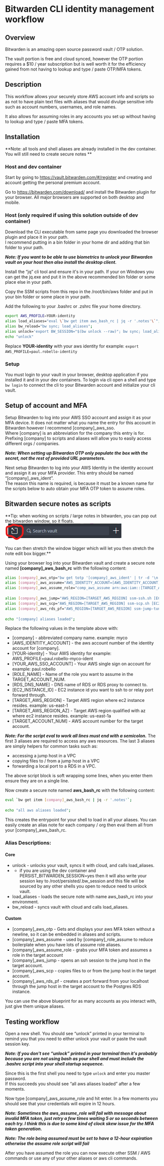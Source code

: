 # Bitwarden CLI identity management workflow

## Overview

Bitwarden is an amazing open source password vault / OTP solution.

The vault portion is free and cloud synced, however the OTP portion requires a $10 / year subscription but is well worth 
it for the efficiency gained from not having to lookup and type / paste OTP/MFA tokens.

## Description

This workflow allows your securely store AWS account info and scripts so as not to have plain text files with aliases 
that would divulge sensitive info such as account numbers, usernames, and role names.

It also allows for assuming roles in any accounts you set up without having to lookup and type / paste MFA tokens.

## Installation
**Note: all tools and shell aliases are already installed in the dev container. You will still need to create secure notes **

### Host and dev container
Start by going to https://vault.bitwarden.com/#/register  and creating and account getting the personal premium account.

Go to https://bitwarden.com/download/ and install the Bitwarden plugin for your browser. 
All major browsers are supported on both desktop and mobile.  

### Host (only required if using this solution outside of dev container)
Download the CLI executable from same page you downloaded the browser plugin and place it in your path.  
I recommend putting in a bin folder in your home dir and adding that bin folder to your path.

**_Note: If you want to be able to use biometrics to unlock your Bitwarden vault on your host then also install the desktop client._**

Install the “jq” cli tool and ensure it's in your path. 
If your on Windows you can get the jq.exe and put it in the above recommended bin folder or some place else in your path.

Copy the SSM scripts from this repo in the /root/bin/aws folder and put in your bin folder or some place in your path.

Add the following to your .bashrc or .zshrc file your home directory.  
```bash
export AWS_PROFILE=YOUR-identity
alias load_aliases="eval \`bw get item aws_bash_rc | jq -r '.notes'\`";
alias bw_reload="bw sync; load_aliases";
alias unlock='export BW_SESSION="$(bw unlock --raw)"; bw sync; load_aliases; echo "export BW_SESSION=$BW_SESSION;load_aliases"'
echo "unlock"
```
Replace **YOUR-identity** with your aws identity for example: `export AWS_PROFILE=paul.robello-identity`


### Setup
You must login to your vault in your browser, desktop application if you installed it and in your dev containers.
To login via cli open a shell and type `bw login` to connect the cli to your Bitwarden account and initialize your cli vault.


## Setup of account and MFA

Setup Bitwarden to log into your AWS SSO account and assign it as your MFA device. 
It does not matter what you name the entry for this account in Bitwarden however I recommend [company]_aws_sso.  
Where [company] is an abbreviation for the company this entry is for. Prefixing [company] to scripts and aliases will
allow you to easily access different orgs / companies.


**_Note: When setting up Bitwarden OTP only populate the box with the secret, not the rest of provided URL parameters._**

Next setup Bitwarden to log into your AWS Identity in the identity account and assign it as your MFA provider. 
This entry should be named “[company]_aws_ident”.  
The reason this name is required, is because it must be a known name for the scripts below to auto obtain your MFA OTP 
token to assume roles.

## Bitwarden secure notes as scripts

**Tip: when working on scripts / large notes in bitwarden, you can pop out the bitwarden window, so it floats.
![pop_out](./images/pop-out.png "pop out")

You can then stretch the window bigger which will let you then stretch the note edit box bigger.**

Using your browser log into your Bitwarden vault and create a secure note named **[company]_aws_bash_rc** with the following content:
```bash
alias [company]_aws_otp="bw get totp '[company]_aws_ident' | tr -d '\n'";
alias [company]_aws_assume="AWS_IDENTITY_ACCOUNT=[AWS_IDENTITY_ACCOUNT] source assume-role.sh [YOUR_AWS_SSO_ACCOUNT] [YOUR-identity]";
alias [company]_aws_assume_role="comp_aws_assume arn:aws:iam::[TARGET_ACCOUNT_NUM]:role/[ROLE_NAME] \`comp_aws_otp\`";  

alias [company]_aws_jump="AWS_REGION=[TARGET_AWS_REGION] ssm-ssh.sh [EC2_INSTANCE_ID]";  
alias [company]_aws_scp="AWS_REGION=[TARGET_AWS_REGION] ssm-scp.sh [EC2_INSTANCE_ID] [TARGET_AWS_REGION_AZ]";  
alias [company]_aws_rds_pf="AWS_REGION=[TARGET_AWS_REGION] ssm-jump-tunnel.sh [EC2_INSTANCE_ID] [TARGET_AWS_REGION_AZ] 5432 [RDS_DNS_NAME] 5432";

echo "[company] aliases loaded";
```
Replace the following values in the template above with:
* [company] - abbreviated company name. example: myco
* [AWS_IDENTITY_ACCOUNT] - the aws account number of the identity account for [company].
* [YOUR-identity] - Your AWS identity for example: AWS_PROFILE=paul.robello-myco-ident
* [YOUR_AWS_SSO_ACCOUNT] - Your AWS single sign on account for example: paul.robello
* [ROLE_NAME] - Name of the role you want to assume in the TARGET_ACCOUNT_NUM.
* [RDS_DNS_NAME] - DNS name of RDS or RDS proxy to connect to.
* [EC2_INSTANCE_ID] - EC2 instance id you want to ssh to or relay port forward through. 
* [TARGET_AWS_REGION] - Target AWS region where ec2 instance resides. example: us-east-1
* [TARGET_AWS_REGION_AZ] - Target AWS region qualified with az where ec2 instance resides. example: us-east-1a 
* [TARGET_ACCOUNT_NUM] - AWS account number for the target account.


**_Note: For the script eval to work all lines must end with a semicolon._**
The first 3 aliases are required to access any aws resources. The last 3 aliases are simply helpers for common tasks such 
as:
* accessing a jump host in a VPC
* copying files to / from a jump host in a VPC
* forwarding a local port to a RDS in a VPC.

The above script block is soft wrapping some lines, when you enter them ensure they are on a single line.

Now create a secure note named **aws_bash_rc** with the following content:
```bash
eval `bw get item [company]_aws_bash_rc | jq -r '.notes'`;
 
echo "all aws aliases loaded";
```

This creates the entrypoint for your shell to load in all your aliases. You can easily create an alias note for each 
company / org then eval them all from your [company]_aws_bash_rc.

### Alias Descriptions:
#### Core
* unlock - unlocks your vault, syncs it with cloud, and calls load_aliases.
* * if you are using the dev container and PERSIST_BITWARDEN_SESSION=yes then it will also write your session key to /root/persisted/.bw_session and this file will be sourced by any other shells you open to reduce need to unlock vault.
* load_aliases - loads the secure note with name aws_bash_rc into your environment.
* bw_reload - syncs vault with cloud and calls load_aliases.

#### Custom
* [company]_aws_otp - Gets and displays your aws MFA token without a newline, so it can be embedded in aliases and scripts.
* [company]_aws_assume - used by [company]_role_assume to reduce boilerplate when you have lots of assume role aliases.
* [company]_aws_assume_role - grabs your MFA token and assumes a role in the target account
* [company]_aws_jump - opens an ssh session to the jump host in the target account.
* [company]_aws_scp - copies files to or from the jump host in the target account.
* [company]_aws_rds_pf - creates a port forward from your localhost through the jump host in the target account to the Postgres RDS instance.

You can use the above blueprint for as many accounts as you interact with, just give them unique aliases.

## Testing workflow

Open a new shell. You should see “unlock” printed in your terminal to remind you that you need to either unlock your 
vault or paste the vault session key.

**_Note: If you don't see “unlock” printed in your terminal then it's probably because you are not using bash as your 
shell and must include the .bashrc script into your shell startup sequence._**

Since this is the first shell you need to type `unlock` and enter you master password.  
If this succeeds you should see “all aws aliases loaded” after a few moments.

Now type [company]_aws_assume_role and hit enter. In a few moments you should see that your credentials will expire in 12 hours.

**_Note: Sometimes the aws_assume_role will fail with message about invalid MFA token, just retry a few times waiting 5 
or so seconds between each try. 
I think this is due to some kind of clock skew issue for the MFA token generation._**

**_Note: The role being assumed must be set to have a 12-hour expiration otherwise the assume role script will fail_**

After you have assumed the role you can now execute other SSM / AWS commands or use any of your other aliases or aws cli
commands.
